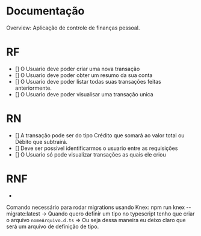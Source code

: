 # Documentação

Overview: Aplicação de controle de finanças pessoal.

# RF

- [] O Usuario deve poder criar uma nova transação
- [] O Usuario deve poder obter um resumo da sua conta
- [] O Usuario deve poder listar todas suas transações feitas anteriormente.
- [] O Usuario deve poder visualisar uma transação unica

# RN

- [] A transação pode ser do tipo Crédito que somará ao valor total ou Débito que subtrairá.
- [] Deve ser possível identificarmos o usuario entre as requisições
- [] O Usuario só pode visualizar transações as quais ele criou

# RNF

- 

Comando necessário para rodar migrations usando Knex: npm run knex -- migrate:latest
-> Quando quero definir um tipo no typescript tenho que criar o arquivo `nomeArquivo.d.ts` => Ou seja dessa maneira eu deixo claro que será um arquivo de definição de tipo.